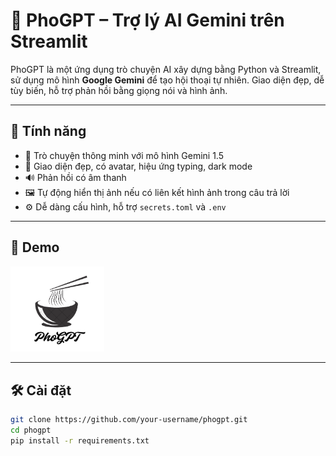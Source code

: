 # 🤖 PhoGPT – Trợ lý AI Gemini trên Streamlit

PhoGPT là một ứng dụng trò chuyện AI xây dựng bằng Python và Streamlit, sử dụng mô hình **Google Gemini** để tạo hội thoại tự nhiên. Giao diện đẹp, dễ tùy biến, hỗ trợ phản hồi bằng giọng nói và hình ảnh.

---

## 🚀 Tính năng

- 💬 Trò chuyện thông minh với mô hình Gemini 1.5
- 🎨 Giao diện đẹp, có avatar, hiệu ứng typing, dark mode
- 🔊 Phản hồi có âm thanh
- 🖼️ Tự động hiển thị ảnh nếu có liên kết hình ảnh trong câu trả lời
- ⚙️ Dễ dàng cấu hình, hỗ trợ `secrets.toml` và `.env`

---

## 🧪 Demo

<img src="assets/logo.png" width="150">

---

## 🛠️ Cài đặt

```bash
git clone https://github.com/your-username/phogpt.git
cd phogpt
pip install -r requirements.txt
